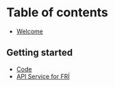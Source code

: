 # Table of contents

* [Welcome](README.md)

## Getting started

* [Code](getting-started/code.md)
* [API Service for FRÍ](api/readme-en.md)
